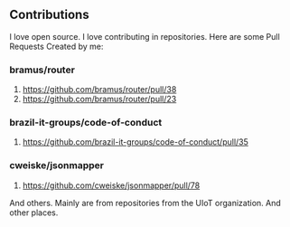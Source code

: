 ## Contributions
I love open source. I love contributing in repositories. Here are some Pull Requests Created by me:

### bramus/router
1. https://github.com/bramus/router/pull/38
2. https://github.com/bramus/router/pull/23

### brazil-it-groups/code-of-conduct
1. https://github.com/brazil-it-groups/code-of-conduct/pull/35

### cweiske/jsonmapper
1. https://github.com/cweiske/jsonmapper/pull/78

And others. Mainly are from repositories from the UIoT organization. And other places.
